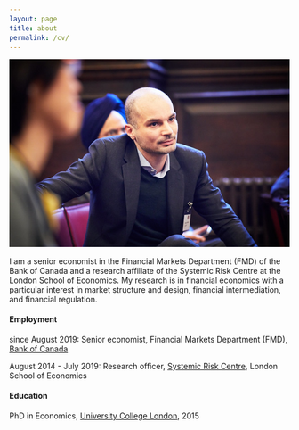 ```yaml
---
layout: page
title: about
permalink: /cv/
---
```


![Andreas Uthemann](assets/uthemann_fcaconference.jpg)

I am a senior economist in the Financial Markets Department (FMD) of the Bank of Canada and a research affiliate of the Systemic Risk Centre at the London School of Economics. My research is in financial economics with a particular interest in market structure and design, financial intermediation, and financial regulation.

#### Employment
since August 2019: Senior economist, Financial Markets Department (FMD), [Bank of Canada](https://www.bankofcanada.ca/research/)

August 2014 - July 2019: Research officer, [Systemic Risk Centre](http://www.systemicrisk.ac.uk/), London School of Economics

#### Education
PhD in Economics, [University College London](https://www.ucl.ac.uk/economics/), 2015
